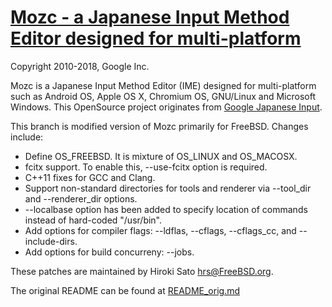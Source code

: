 [Mozc - a Japanese Input Method Editor designed for multi-platform](https://github.com/google/mozc)
===================================

Copyright 2010-2018, Google Inc.

Mozc is a Japanese Input Method Editor (IME) designed for multi-platform such as
Android OS, Apple OS X, Chromium OS, GNU/Linux and Microsoft Windows.  This
OpenSource project originates from
[Google Japanese Input](http://www.google.com/intl/ja/ime/).

This branch is modified version of Mozc primarily for FreeBSD.
Changes include:

* Define OS_FREEBSD.  It is mixture of OS_LINUX and OS_MACOSX.
* fcitx support.  To enable this, --use-fcitx option is required.
* C++11 fixes for GCC and Clang.
* Support non-standard directories for tools and renderer via --tool_dir and --renderer_dir options.
* --localbase option has been added to specify location of commands instead of hard-coded "/usr/bin".
* Add options for compiler flags: --ldflas, --cflags, --cflags_cc, and --include-dirs.
* Add options for build concurreny: --jobs.

These patches are maintained by Hiroki Sato <hrs@FreeBSD.org>.

The original README can be found at [README_orig.md](README_orig.md)
